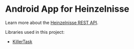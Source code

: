 # Android App for Heinzelnisse

Learn more about the [Heinzelnisse REST API](https://www.heinzelnisse.info/wiki/API).

Libraries used in this project:
- [KillerTask](https://github.com/inaka/KillerTask)

